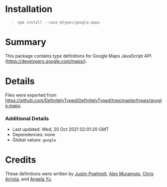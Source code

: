 # Installation
> `npm install --save @types/google.maps`

# Summary
This package contains type definitions for Google Maps JavaScript API (https://developers.google.com/maps/).

# Details
Files were exported from https://github.com/DefinitelyTyped/DefinitelyTyped/tree/master/types/google.maps.

### Additional Details
 * Last updated: Wed, 20 Oct 2021 02:01:20 GMT
 * Dependencies: none
 * Global values: `google`

# Credits
These definitions were written by [Justin Poehnelt](https://github.com/jpoehnelt), [Alex Muramoto](https://github.com/amuramoto), [Chris Arriola](https://github.com/arriolac), and [Angela Yu](https://github.com/wangela).
